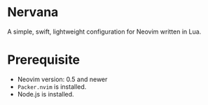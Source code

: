 # Nervana
A simple, swift, lightweight configuration for Neovim written in Lua. 
# Prerequisite
- Neovim version: 0.5 and newer
- `Packer.nvim` is installed.
- Node.js is installed.